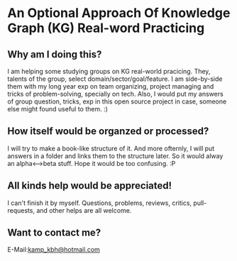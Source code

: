 # An Optional Approach Of Knowledge Graph (KG) Real-word Practicing

## Why am I doing this?
I am helping some studying groups on KG real-world pracicing. They, talents of the group, select domain/sector/goal/feature.
I am side-by-side them with my long year exp on team organizing, project managing and tricks of problem-solving, specially on tech.
Also, I would put my answers of group question, tricks, exp in this open source project in case, someone else might found useful to them. :)

## How itself would be organzed or processed?
I will try to make a book-like structure of it. And more ofternly, I will put answers in a folder and links them to the structure later. 
So it would alway an alpha<-->beta stuff. Hope it would be too confusing. :P

## All kinds help would be appreciated!
I can't finish it by myself. Questions, problems, reviews, critics, pull-requests, and other helps are all welcome.

## Want to contact me?
E-Mail:kamp_kbh@hotmail.com
